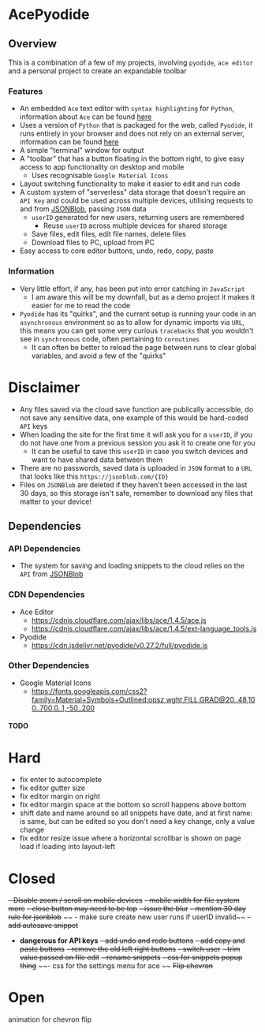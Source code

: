 # AcePyodide

## Overview
This is a combination of a few of my projects, involving `pyodide`, `ace editor` and a personal project to create an expandable toolbar

### Features
- An embedded `Ace` text editor with `syntax highlighting` for `Python`, information about `Ace` can be found [here](https://ace.c9.io/)
- Uses a version of `Python` that is packaged for the web, called `Pyodide`, it runs entirely in your browser and does not rely on an external server, information can be found [here](https://pyodide.org/en/stable/)
- A simple "terminal" window for output
- A "toolbar" that has a button floating in the bottom right, to give easy access to app functionality on desktop and mobile
  - Uses recognisable `Google Material Icons`
- Layout switching functionality to make it easier to edit and run code
- A custom system of "serverless" data storage that doesn't require an `API Key` and could be used across multiple devices, utilising requests to and from [JSONBlob](https://jsonblob.com/), passing `JSON` data
  - `userID` generated for new users, returning users are remembered
    - Reuse `userID` across multiple devices for shared storage
  - Save files, edit files, edit file names, delete files
  - Download files to PC, upload from PC
- Easy access to core editor buttons, undo, redo, copy, paste

### Information
- Very little effort, if any, has been put into error catching in `JavaScript`
  - I am aware this will be my downfall, but as a demo project it makes it easier for me to read the code
- `Pyodide` has its "quirks", and the current setup is running your code in an `asynchronous` environment so as to allow for dynamic imports via `URL`, this means you can get some very curious `tracebacks` that you wouldn't see in `synchronous` code, often pertaining to `coroutines`
  - It can often be better to reload the page between runs to clear global variables, and avoid a few of the "quirks"

# Disclaimer
- Any files saved via the cloud save function are publically accessible, do not save any sensitive data, one example of this would be hard-coded `API` keys
- When loading the site for the first time it will ask you for a `userID`, if you do not have one from a previous session you ask it to create one for you
  - It can be useful to save this `userID` in case you switch devices and want to have shared data between them
- There are no passwords, saved data is uploaded in `JSON` format to a `URL` that looks like this `https://jsonblob.com/{ID}`
- Files on `JSONBlob` are deleted if they haven't been accessed in the last 30 days, so this storage isn't safe, remember to download any files that matter to your device!

## Dependencies

### API Dependencies
- The system for saving and loading snippets to the cloud relies on the `API` from [JSONBlob](https://jsonblob.com/)

### CDN Dependencies
- Ace Editor
  - https://cdnjs.cloudflare.com/ajax/libs/ace/1.4.5/ace.js
  - https://cdnjs.cloudflare.com/ajax/libs/ace/1.4.5/ext-language_tools.js
- Pyodide
  - https://cdn.jsdelivr.net/pyodide/v0.27.2/full/pyodide.js

### Other Dependencies
- Google Material Icons
  - https://fonts.googleapis.com/css2?family=Material+Symbols+Outlined:opsz,wght,FILL,GRAD@20..48,100..700,0..1,-50..200

#### TODO

# Hard
- fix enter to autocomplete
- fix editor gutter size
- fix editor margin on right
- fix editor margin space at the bottom so scroll happens above bottom
- shift date and name around so all snippets have date, and at first name: is same, but can be edited so you don't need a key change, only a value change
- fix editor resize issue where a horizontal scrollbar is shown on page load if loading into layout-left

# Closed
~~- Disable zoom / scroll on mobile devices~~
~~- mobile width for file system more~~
    ~~- close button may need to be top~~
~~- issue the blur~~
~~- mention 30 day rule for jsonblob~~
~~    - make sure create new user runs if userID invalid~~
~~- add autosave snippet~~
  - **dangerous for API keys** 
~~- add undo and redo buttons~~
~~- add copy and paste buttons~~
~~- remove the old left right buttons~~
~~- switch user~~
~~- trim value passed on file edit~~
~~- rename snippets~~
~~- css for snippets popup thing~~
~~- css for the settings menu for ace ~~
~~Flip chevron~~

# Open
animation for chevron flip